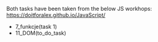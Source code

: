 Both tasks have been taken from the below JS workhops:
<br>
https://doitforalex.github.io/JavaScript/
<br>
<ul>
  <li>7_funkcje(task 1)</li>
  <li>11_DOM(to_do_task)</li>
  </ul>
